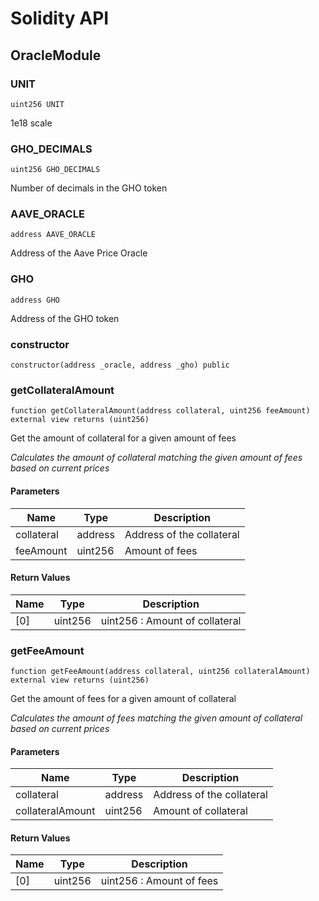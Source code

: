 # Solidity API

## OracleModule

### UNIT

```solidity
uint256 UNIT
```

1e18 scale

### GHO_DECIMALS

```solidity
uint256 GHO_DECIMALS
```

Number of decimals in the GHO token

### AAVE_ORACLE

```solidity
address AAVE_ORACLE
```

Address of the Aave Price Oracle

### GHO

```solidity
address GHO
```

Address of the GHO token

### constructor

```solidity
constructor(address _oracle, address _gho) public
```

### getCollateralAmount

```solidity
function getCollateralAmount(address collateral, uint256 feeAmount) external view returns (uint256)
```

Get the amount of collateral for a given amount of fees

_Calculates the amount of collateral matching the given amount of fees based on current prices_

#### Parameters

| Name | Type | Description |
| ---- | ---- | ----------- |
| collateral | address | Address of the collateral |
| feeAmount | uint256 | Amount of fees |

#### Return Values

| Name | Type | Description |
| ---- | ---- | ----------- |
| [0] | uint256 | uint256 : Amount of collateral |

### getFeeAmount

```solidity
function getFeeAmount(address collateral, uint256 collateralAmount) external view returns (uint256)
```

Get the amount of fees for a given amount of collateral

_Calculates the amount of fees matching the given amount of collateral based on current prices_

#### Parameters

| Name | Type | Description |
| ---- | ---- | ----------- |
| collateral | address | Address of the collateral |
| collateralAmount | uint256 | Amount of collateral |

#### Return Values

| Name | Type | Description |
| ---- | ---- | ----------- |
| [0] | uint256 | uint256 : Amount of fees |

